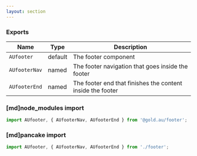 ```yaml
---
layout: section
---
```


### Exports

| Name       | Type    | Description
|------------|---------|-----------------------------------------------------------------------------
| `AUfooter`    | default | The footer component
| `AUfooterNav` | named | The footer navigation that goes inside the footer
| `AUfooterEnd` | named | The footer end that finishes the content inside the footer

### [md]node_modules import

```jsx
import AUfooter, { AUfooterNav, AUfooterEnd } from '@gold.au/footer';
```

### [md]pancake import

```jsx
import AUfooter, { AUfooterNav, AUfooterEnd } from './footer';
```
